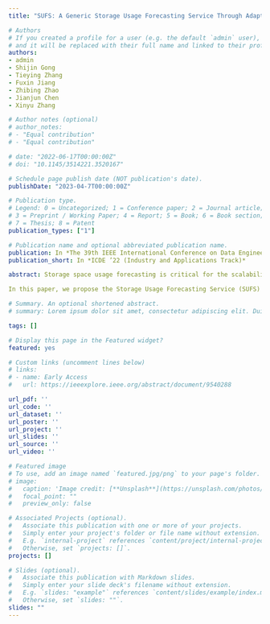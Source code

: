 ```yaml
---
title: "SUFS: A Generic Storage Usage Forecasting Service Through Adaptive Ensemble Learning"

# Authors
# If you created a profile for a user (e.g. the default `admin` user), write the username (folder name) here 
# and it will be replaced with their full name and linked to their profile.
authors:
- admin
- Shijin Gong
- Tieying Zhang
- Fuxin Jiang
- Zhibing Zhao
- Jianjun Chen
- Xinyu Zhang

# Author notes (optional)
# author_notes:
# - "Equal contribution"
# - "Equal contribution"

# date: "2022-06-17T00:00:00Z"
# doi: "10.1145/3514221.3520167"

# Schedule page publish date (NOT publication's date).
publishDate: "2023-04-7T00:00:00Z"

# Publication type.
# Legend: 0 = Uncategorized; 1 = Conference paper; 2 = Journal article;
# 3 = Preprint / Working Paper; 4 = Report; 5 = Book; 6 = Book section;
# 7 = Thesis; 8 = Patent
publication_types: ["1"]

# Publication name and optional abbreviated publication name.
publication: In *The 39th IEEE International Conference on Data Engineering*
publication_short: In *ICDE ’22 (Industry and Applications Track)*

abstract: Storage space usage forecasting is critical for the scalability and stability of storage systems. Cloud providers estimate storage usages based on the forecast and allocate resources accordingly. Overestimated space usages require a redundant storage buffer that brings unnecessary cost, and underestimated space usages will cause capacity shortages that may lead to data loss and Service-Level Agreement (SLA) failures. While accurate storage forecasting is important, it is highly challenging due to various storage usage patterns on different workloads and storage systems. Moreover, some operations from users or administrators may cause transient workload burst in historical data, which makes forecasting even harder.

In this paper, we propose the Storage Usage Forecasting Service (SUFS) that combines deep neural networks and statistical models adaptively to make predictions for multiple major storage systems in ByteDance. SUFS carries comprehensive analyses of storage usage time series from various storage systems in real business scenarios. To handle workload bursts in historical data, we enhance regular LSTMs using a control signal that is installed on the input gate. When the burst is detected, the control signal reduces the input influences to the cell state. To further improve the prediction accuracy, SUFS integrates the Enhanced-LSTM (ELSTM) with a novel adaptive ensemble method. Different from previous works, our approach learns dynamic ensemble weights for each prediction step on-the-fly, making our model more accurate for multiple-step predictions. SUFS has been deployed to serve more than 150,000 storage instances. We conducted extensive experiments on the storage systems that are widely-used in ByteDance, and the results show that SUFS outperforms the state-of-the-art methods and significantly reduces storage cost.

# Summary. An optional shortened abstract.
# summary: Lorem ipsum dolor sit amet, consectetur adipiscing elit. Duis posuere tellus ac convallis placerat. Proin tincidunt magna sed ex sollicitudin condimentum.

tags: []

# Display this page in the Featured widget?
featured: yes

# Custom links (uncomment lines below)
# links:
# - name: Early Access
#   url: https://ieeexplore.ieee.org/abstract/document/9540288

url_pdf: ''
url_code: ''
url_dataset: ''
url_poster: ''
url_project: ''
url_slides: ''
url_source: ''
url_video: ''

# Featured image
# To use, add an image named `featured.jpg/png` to your page's folder. 
# image:
#   caption: 'Image credit: [**Unsplash**](https://unsplash.com/photos/pLCdAaMFLTE)'
#   focal_point: ""
#   preview_only: false

# Associated Projects (optional).
#   Associate this publication with one or more of your projects.
#   Simply enter your project's folder or file name without extension.
#   E.g. `internal-project` references `content/project/internal-project/index.md`.
#   Otherwise, set `projects: []`.
projects: []

# Slides (optional).
#   Associate this publication with Markdown slides.
#   Simply enter your slide deck's filename without extension.
#   E.g. `slides: "example"` references `content/slides/example/index.md`.
#   Otherwise, set `slides: ""`.
slides: ""
---
```


<!-- {{% callout note %}}
Click the *Cite* button above to demo the feature to enable visitors to import publication metadata into their reference management software.
{{% /callout %}}

{{% callout note %}}
Create your slides in Markdown - click the *Slides* button to check out the example.
{{% /callout %}}

Supplementary notes can be added here, including [code, math, and images](https://wowchemy.com/docs/writing-markdown-latex/). -->

